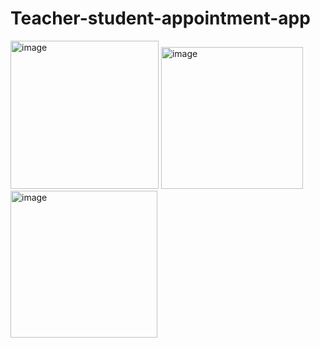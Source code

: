 # Teacher-student-appointment-app
<img width="237" alt="image" src="https://github.com/user-attachments/assets/3389262a-2eaf-45eb-8e91-c0da7e50e8f0">
<img width="227" alt="image" src="https://github.com/user-attachments/assets/4883e93f-d4f3-4666-9490-fe87436a19ef">
<img width="235" alt="image" src="https://github.com/user-attachments/assets/650eb584-ba72-400c-a5b6-3ce5a62fded4">
